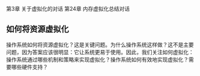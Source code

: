 
第3章 关于虚拟化的对话
第24章 内存虚拟化总结对话



## 如何将资源虚拟化

操作系统如何将资源虚拟化？这是关键问题。为什么操作系统这样做？这不是主要问题，因为答案应该很明显：它让系统更易于使用。因此，我们关注如何虚拟化：操作系统通过哪些机制和策略来实现虚拟化？操作系统如何有效地实现虚拟化？需要哪些硬件支持？

